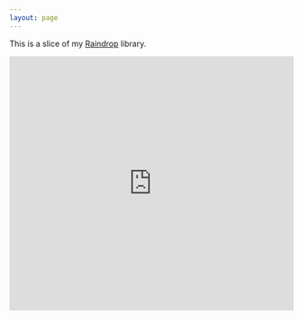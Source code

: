 ```yaml
---
layout: page
---
```


This is a slice of my [Raindrop](https://raindrop.io/) library.

<iframe style="border: 0; width: 100%; height: 450px;" allowfullscreen frameborder="0" src="https://raindrop.io/clare-j-birch/public-personal-library-47164316/embed/sort=title&hide=tags%2C+header"></iframe>